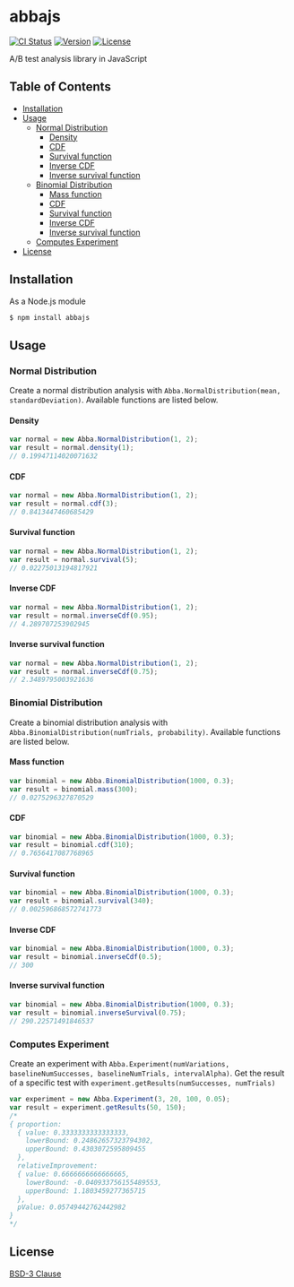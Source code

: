 # abbajs
[![CI Status](http://img.shields.io/travis/thii/abbajs.svg?style=flat)](https://travis-ci.org/thii/abbajs)
[![Version](http://img.shields.io/npm/v/abbajs.svg?style=flat)](https://www.npmjs.org/package/abbajs)
[![License](http://img.shields.io/npm/l/abbajs.svg?style=flat)](http://opensource.org/licenses/BSD-3-Clause)

A/B test analysis library in JavaScript

## Table of Contents

* [Installation](#installation)
* [Usage](#usage)
  * [Normal Distribution](#normal-distribution)
    * [Density](#density)
    * [CDF](#cdf)
    * [Survival function](#survival-function)
    * [Inverse CDF](#inverse-cdf)
    * [Inverse survival function](#inverse-survival-function)
  * [Binomial Distribution](#binomial-distribution)
    * [Mass function](#mass-function)
    * [CDF](#cdf-1)
    * [Survival function](#survival-function-1)
    * [Inverse CDF](#inverse-cdf-1)
    * [Inverse survival function](#inverse-survival-function-1)
  * [Computes Experiment](#computes-experiment)
* [License](#license)


## Installation

As a Node.js module

```bash
$ npm install abbajs
```

## Usage

### Normal Distribution
Create a normal distribution analysis with `Abba.NormalDistribution(mean, standardDeviation)`. Available functions are listed below.

#### Density
```javascript
var normal = new Abba.NormalDistribution(1, 2);
var result = normal.density(1);
// 0.19947114020071632
```

#### CDF
```javascript
var normal = new Abba.NormalDistribution(1, 2);
var result = normal.cdf(3);
// 0.8413447460685429
```

#### Survival function
```javascript
var normal = new Abba.NormalDistribution(1, 2);
var result = normal.survival(5);
// 0.02275013194817921
```

#### Inverse CDF
```javascript
var normal = new Abba.NormalDistribution(1, 2);
var result = normal.inverseCdf(0.95);
// 4.289707253902945
```

#### Inverse survival function
```javascript
var normal = new Abba.NormalDistribution(1, 2);
var result = normal.inverseCdf(0.75);
// 2.3489795003921636
```

### Binomial Distribution
Create a binomial distribution analysis with `Abba.BinomialDistribution(numTrials, probability)`. Available functions are listed below.

#### Mass function
```javascript
var binomial = new Abba.BinomialDistribution(1000, 0.3);
var result = binomial.mass(300);
// 0.0275296327870529
```

#### CDF
```javascript
var binomial = new Abba.BinomialDistribution(1000, 0.3);
var result = binomial.cdf(310);
// 0.7656417087768965
```

#### Survival function
```javascript
var binomial = new Abba.BinomialDistribution(1000, 0.3);
var result = binomial.survival(340);
// 0.002596868572741773
```

#### Inverse CDF
```javascript
var binomial = new Abba.BinomialDistribution(1000, 0.3);
var result = binomial.inverseCdf(0.5);
// 300
```

#### Inverse survival function
```javascript
var binomial = new Abba.BinomialDistribution(1000, 0.3);
var result = binomial.inverseSurvival(0.75);
// 290.22571491846537
```

### Computes Experiment
Create an experiment with `Abba.Experiment(numVariations, baselineNumSuccesses, baselineNumTrials, intervalAlpha)`. Get the result of a specific test with `experiment.getResults(numSuccesses, numTrials)`

```javascript
var experiment = new Abba.Experiment(3, 20, 100, 0.05);
var result = experiment.getResults(50, 150);
/* 
{ proportion:
  { value: 0.3333333333333333,
    lowerBound: 0.24862657323794302,
    upperBound: 0.4303072595809455 
  },
  relativeImprovement:
  { value: 0.6666666666666665,
    lowerBound: -0.040933756155489553,
    upperBound: 1.1803459277365715 
  },
  pValue: 0.05749442762442982 
}
*/
```

## License
[BSD-3 Clause](https://raw.githubusercontent.com/thii/abbajs/master/LICENSE)
